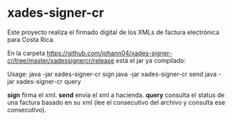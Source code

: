 # xades-signer-cr
Este proyecto realiza el firmado digital de los XMLs de factura electrónica para Costa Rica.

En la carpeta https://github.com/johann04/xades-signer-cr/tree/master/xadessignercr/release está el jar ya compilado:

Usage:
java -jar xades-signer-cr sign <keyPath> <keyPassword> <xmlInPath> <xmlOutPath>
java -jar xades-signer-cr send <endPoint> <xmlPath> <username> <password>
java -jar xades-signer-cr query <endPoint> <xmlPath> <username> <password>

**sign** firma el xml.
**send** envía el xml a hacienda.
**query** consulta el status de una factura basado en su xml (lee el consecutivo del archivo y consulta ese consecutivo).